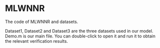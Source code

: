 # MLWNNR
The code of MLWNNR and datasets. 

Dataset1, Dataset2 and Dataset3 are the three datasets used in our model.
Demo.m is our main file. You can double-click to open it and run it to obtain the relevant verification results.
